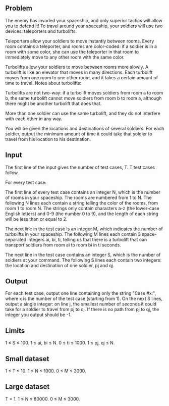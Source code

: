 ## Problem
The enemy has invaded your spaceship, and only superior tactics will allow you
to defend it! To travel around your spaceship, your soldiers will use two
devices: teleporters and turbolifts.

Teleporters allow your soldiers to move instantly between rooms. Every room
contains a teleporter, and rooms are color-coded: if a soldier is in a room with
some color, she can use the teleporter in that room to immediately move to any
other room with the same color.

Turbolifts allow your soldiers to move between rooms more slowly. A turbolift is
like an elevator that moves in many directions. Each turbolift moves from one
room to one other room, and it takes a certain amount of time to travel. Notes
about turbolifts:

Turbolifts are not two-way: if a turbolift moves soldiers from room a to room b,
the same turbolift cannot move soldiers from room b to room a, although there
might be another turbolift that does that.

More than one soldier can use the same turbolift, and they do not interfere with
each other in any way.

You will be given the locations and destinations of several soldiers. For each
soldier, output the minimum amount of time it could take that soldier to travel
from his location to his destination.

## Input
The first line of the input gives the number of test cases, T. T test cases
follow.

For every test case:

The first line of every test case contains an integer N, which is the number of
rooms in your spaceship. The rooms are numbered from 1 to N. The following N
lines each contain a string telling the color of the rooms, from room 1 to room
N. The strings only contain characters a-z (the lower-case English letters) and
0-9 (the number 0 to 9), and the length of each string will be less than or
equal to 2.

The next line in the test case is an integer M, which indicates the number of
turbolifts in your spaceship. The following M lines each contain 3
space-separated integers ai, bi, ti, telling us that there is a turbolift that
can transport soldiers from room ai to room bi in ti seconds.

The next line in the test case contains an integer S, which is the number of
soldiers at your command. The following S lines each contain two integers: the
location and destination of one soldier, pj and qj.

## Output
For each test case, output one line containing only the string "Case #x:", where
x is the number of the test case (starting from 1). On the next S lines, output
a single integer: on line j, the smallest number of seconds it could take for a
soldier to travel from pj to qj. If there is no path from pj to qj, the integer
you output should be -1.

## Limits
1 ≤ S ≤ 100.
1 ≤ ai, bi ≤ N.
0 ≤ ti ≤ 1000.
1 ≤ pj, qj ≤ N.

## Small dataset
1 ≤ T ≤ 10.
1 ≤ N ≤ 1000.
0 ≤ M ≤ 3000.

## Large dataset
T = 1.
1 ≤ N ≤ 80000.
0 ≤ M ≤ 3000.

